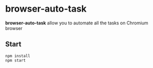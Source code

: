 # browser-auto-task

**browser-auto-task** allow you to automate all the tasks on Chromium browser

## Start

```
npm install
npm start
```
